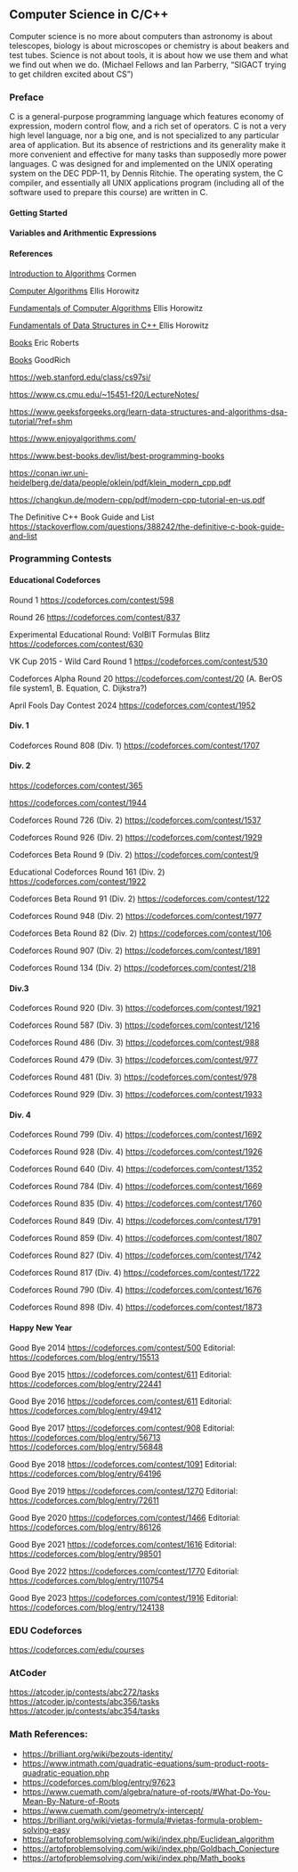 ## Computer Science in C/C++

Computer science is no more about
computers than astronomy is about
telescopes, biology is about microscopes or
chemistry is about beakers and test tubes.
Science is not about tools, it is about
how we use them and what we find out
when we do. (Michael Fellows and Ian Parberry,
“SIGACT trying to get children excited about CS”)


### Preface

C is a general-purpose programming language which features economy 
of expression, modern control flow, and a rich set of operators. C is 
not a very high level language, nor a big one, and is not specialized to any 
particular area of application. But its absence of restrictions and its
generality make it more convenient and effective for many tasks than
supposedly more power languages. C was designed for and implemented on the
UNIX operating system on the DEC PDP-11, by Dennis Ritchie. The operating
system, the C compiler, and essentially all UNIX applications program (including
all of the software used to prepare this course) are written in C.

#### Getting Started

#### Variables and Arithmentic Expressions

#### References

[Introduction to Algorithms](https://canvas.projekti.info/ebooks/Introduction_to_algorithms_3rd_edition.pdf) Cormen

[Computer Algorithms](https://www.amazon.com/Ellis-Horowitz/dp/0929306414?ref_=ast_author_dp) Ellis Horowitz

[Fundamentals of Computer Algorithms](https://www.amazon.com/dp/B01FGIRFCG?ref_=ast_author_dp) Ellis Horowitz

[Fundamentals of Data Structures in C++ ](https://www.amazon.com/dp/B01FIZZFU6?ref_=ast_author_dp) Ellis Horowitz

[Books](https://cs.stanford.edu/people/eroberts/books/index.html) Eric Roberts

[Books](https://canvas.projekti.info/ebooks/Algorithm%20Design%20and%20Applications%5bA4%5d.pdf) GoodRich

https://web.stanford.edu/class/cs97si/

https://www.cs.cmu.edu/~15451-f20/LectureNotes/

https://www.geeksforgeeks.org/learn-data-structures-and-algorithms-dsa-tutorial/?ref=shm

https://www.enjoyalgorithms.com/

https://www.best-books.dev/list/best-programming-books

https://conan.iwr.uni-heidelberg.de/data/people/oklein/pdf/klein_modern_cpp.pdf

https://changkun.de/modern-cpp/pdf/modern-cpp-tutorial-en-us.pdf

The Definitive C++ Book Guide and List https://stackoverflow.com/questions/388242/the-definitive-c-book-guide-and-list


### Programming Contests

#### Educational Codeforces 

Round  1 https://codeforces.com/contest/598

Round 26 https://codeforces.com/contest/837

Experimental Educational Round: VolBIT Formulas Blitz https://codeforces.com/contest/630

VK Cup 2015 - Wild Card Round 1 https://codeforces.com/contest/530

Codeforces Alpha Round 20 https://codeforces.com/contest/20 (A. BerOS file system1, B. Equation, C. Dijkstra?)

April Fools Day Contest 2024 https://codeforces.com/contest/1952

#### Div. 1

Codeforces Round 808 (Div. 1) https://codeforces.com/contest/1707

#### Div. 2

https://codeforces.com/contest/365

https://codeforces.com/contest/1944

Codeforces Round 726 (Div. 2) https://codeforces.com/contest/1537

Codeforces Round 926 (Div. 2) https://codeforces.com/contest/1929

Codeforces Beta Round 9 (Div. 2) https://codeforces.com/contest/9

Educational Codeforces Round 161 (Div. 2) https://codeforces.com/contest/1922

Codeforces Beta Round 91 (Div. 2) https://codeforces.com/contest/122

Codeforces Round 948 (Div. 2) https://codeforces.com/contest/1977

Codeforces Beta Round 82 (Div. 2) https://codeforces.com/contest/106

Codeforces Round 907 (Div. 2) https://codeforces.com/contest/1891

Codeforces Round 134 (Div. 2) https://codeforces.com/contest/218

#### Div.3 

Codeforces Round 920 (Div. 3) https://codeforces.com/contest/1921

Codeforces Round 587 (Div. 3) https://codeforces.com/contest/1216

Codeforces Round 486 (Div. 3) https://codeforces.com/contest/988

Codeforces Round 479 (Div. 3) https://codeforces.com/contest/977

Codeforces Round 481 (Div. 3) https://codeforces.com/contest/978

Codeforces Round 929 (Div. 3) https://codeforces.com/contest/1933

#### Div. 4

Codeforces Round 799 (Div. 4) https://codeforces.com/contest/1692

Codeforces Round 928 (Div. 4) https://codeforces.com/contest/1926

Codeforces Round 640 (Div. 4) https://codeforces.com/contest/1352

Codeforces Round 784 (Div. 4) https://codeforces.com/contest/1669

Codeforces Round 835 (Div. 4) https://codeforces.com/contest/1760

Codeforces Round 849 (Div. 4) https://codeforces.com/contest/1791

Codeforces Round 859 (Div. 4) https://codeforces.com/contest/1807

Codeforces Round 827 (Div. 4) https://codeforces.com/contest/1742

Codeforces Round 817 (Div. 4) https://codeforces.com/contest/1722

Codeforces Round 790 (Div. 4) https://codeforces.com/contest/1676

Codeforces Round 898 (Div. 4) https://codeforces.com/contest/1873


####  Happy New Year

Good Bye 2014 https://codeforces.com/contest/500 Editorial: https://codeforces.com/blog/entry/15513

Good Bye 2015 https://codeforces.com/contest/611 Editorial: https://codeforces.com/blog/entry/22441

Good Bye 2016 https://codeforces.com/contest/611 Editorial: https://codeforces.com/blog/entry/49412

Good Bye 2017 https://codeforces.com/contest/908 Editorial: https://codeforces.com/blog/entry/56713 https://codeforces.com/blog/entry/56848

Good Bye 2018 https://codeforces.com/contest/1091 Editorial: https://codeforces.com/blog/entry/64196

Good Bye 2019 https://codeforces.com/contest/1270 Editorial: https://codeforces.com/blog/entry/72611
                                                  
Good Bye 2020 https://codeforces.com/contest/1466 Editorial: https://codeforces.com/blog/entry/86126

Good Bye 2021 https://codeforces.com/contest/1616  Editorial: https://codeforces.com/blog/entry/98501

Good Bye 2022 https://codeforces.com/contest/1770 Editorial: https://codeforces.com/blog/entry/110754

Good Bye 2023 https://codeforces.com/contest/1916 Editorial: https://codeforces.com/blog/entry/124138 

### EDU Codeforces
https://codeforces.com/edu/courses

### AtCoder
https://atcoder.jp/contests/abc272/tasks
https://atcoder.jp/contests/abc356/tasks
https://atcoder.jp/contests/abc354/tasks


### Math References:

* https://brilliant.org/wiki/bezouts-identity/
* https://www.intmath.com/quadratic-equations/sum-product-roots-quadratic-equation.php
* https://codeforces.com/blog/entry/97623
* https://www.cuemath.com/algebra/nature-of-roots/#What-Do-You-Mean-By-Nature-of-Roots
* https://www.cuemath.com/geometry/x-intercept/
* https://brilliant.org/wiki/vietas-formula/#vietas-formula-problem-solving-easy
* https://artofproblemsolving.com/wiki/index.php/Euclidean_algorithm
* https://artofproblemsolving.com/wiki/index.php/Goldbach_Conjecture
* https://artofproblemsolving.com/wiki/index.php/Math_books
